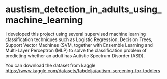 # austism_detection_in_adults_using_machine_learning
I developed this project using several supervised machine learning classification techniques such as Logistic Regression, Decision Trees, Support Vector Machines (SVM, together with Ensemble Learning and Multi-Layer Perceptron (MLP) to solve the classification problem of predicting whether an adult has Autistic Spectrum Disorder (ASD).


You can download the dataset from kaggle https://www.kaggle.com/datasets/fabdelja/autism-screening-for-toddlers
